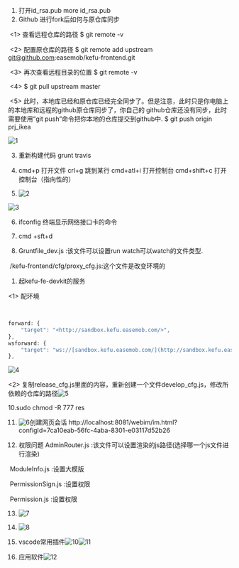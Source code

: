 1.  打开id_rsa.pub      more  id_rsa.pub 
2.  Github 进行fork后如何与原仓库同步

​	<1> 查看远程仓库的路径    $ git remote -v      

​	<2> 配置原仓库的路径     $ git  remote add upstream git@github.com:easemob/kefu-frontend.git

​	<3> 再次查看远程目录的位置    $ git remote -v

​	<4> $ git pull upstream master

​	<5> 此时，本地库已经和原仓库已经完全同步了。但是注意，此时只是你电脑上的本地库和远程的github原仓库同步了，你自己的			github仓库还没有同步，此时需要使用“git push”命令把你本地的仓库提交到github中.       $ git push origin prj_ikea

 ![1](/Users/easemob/armory/study/image/1.tiff)

3. 重新构建代码 grunt travis

4. cmd+p  打开文件                          crl+g  跳到某行                             cmd+atl+i 打开控制台             cmd+shift+c   打开控制台（指向性的）

5. ![2](/Users/easemob/armory/study/image/2.tiff)

![3](/Users/easemob/armory/study/image/3.tiff)

6. ifconfig 终端显示网络接口卡的命令

7. cmd +sft+d

8. Gruntfile_dev.js :该文件可以设置run watch可以watch的文件类型.

​     /kefu-frontend/cfg/proxy_cfg.js:这个文件是改变环境的

1. 起kefu-fe-devkit的服务



 <1>	配环境

​		

```js
forward: {
	"target": "<http://sandbox.kefu.easemob.com/>",
},
wsforward: {
  	"target": "ws://[sandbox.kefu.easemob.com/](http://sandbox.kefu.easemob.com/)",
},
```

![4](/Users/easemob/armory/study/image/4.tiff)

<2>	复制release_cfg.js里面的内容，重新创建一个文件develop_cfg.js，修改所依赖的仓库的路径![5](/Users/easemob/armory/study/image/5.tiff)

10.sudo chmod -R 777 res

11. ![6](/Users/easemob/armory/study/image/6.jpg)创建网页会话    http://localhost:8081/webim/im.html?configId=7ca10eab-56fc-4aba-8301-e03117d52b26

12.  权限问题    AdminRouter.js :该文件可以设置渲染的js路径(选择哪一个js文件进行渲染)

​           		    ModuleInfo.js :设置大模版

​           		    PermissionSign.js :设置权限

​          		    Permission.js :设置权限

13. ![7](/Users/easemob/armory/study/image/7.tiff)

14. ![8](/Users/easemob/armory/study/image/8.tiff)

15. vscode常用插件![10](/Users/easemob/armory/study/image/10.png)![11](/Users/easemob/armory/study/image/11.png)

16. 应用软件![12](/Users/easemob/armory/study/image/12.png)